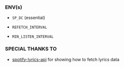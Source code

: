 ### ENV(s)

-   `SP_DC` (essential)

-   `REFETCH_INTERVAL`

-   `MIN_LISTEN_INTERVAL`

### SPECIAL THANKS TO

-   [spotify-lyrics-api](https://github.com/akashrchandran/spotify-lyrics-api) for showing how to fetch lyrics data
